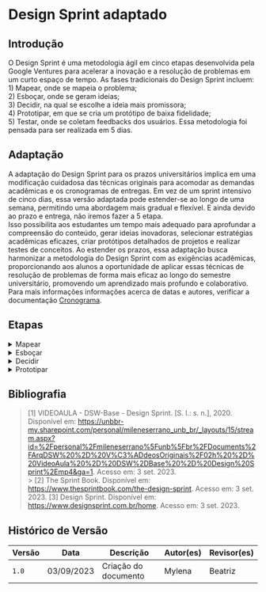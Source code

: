 # Design Sprint adaptado

## Introdução
O Design Sprint é uma metodologia ágil em cinco etapas desenvolvida pela Google Ventures para acelerar a inovação e a resolução de problemas em um curto espaço de tempo. As fases tradicionais do Design Sprint incluem:<br> 1) Mapear, onde se mapeia o problema;<br> 2) Esboçar, onde se geram ideias;<br> 3) Decidir, na qual se escolhe a ideia mais promissora; <br>4) Prototipar, em que se cria um protótipo de baixa fidelidade; <br> 5) Testar, onde se coletam feedbacks dos usuários. 
Essa metodologia foi pensada para ser realizada em 5 dias.

## Adaptação

A adaptação do Design Sprint para os prazos universitários implica em uma modificação cuidadosa das técnicas originais para acomodar as demandas acadêmicas e os cronogramas de entregas. Em vez de um sprint intensivo de cinco dias, essa versão adaptada pode estender-se ao longo de uma semana, permitindo uma abordagem mais gradual e flexível. E ainda devido ao prazo e entrega, não iremos fazer a 5 etapa.
<br> Isso possibilita aos estudantes um tempo mais adequado para aprofundar a compreensão do conteúdo, gerar ideias inovadoras, selecionar estratégias acadêmicas eficazes, criar protótipos detalhados de projetos e realizar testes de conceitos. Ao estender os prazos, essa adaptação busca harmonizar a metodologia do Design Sprint com as exigências acadêmicas, proporcionando aos alunos a oportunidade de aplicar essas técnicas de resolução de problemas de forma mais eficaz ao longo do semestre universitário, promovendo um aprendizado mais profundo e colaborativo.
Para mais informações informações acerca de datas e autores, verificar a documentação [Cronograma](Base/cronograma.md). 


## Etapas

<details>
  <summary>Mapear</summary>

  <table>
    <thead>
     <tr>
        <td>Duração</td>
        <td>5 dias</td>
      <tr/>
       <tr>
        <td>Objetivo</td>
        <td>Elicitar requisitos</td>
      <tr/>
       <tr>
        <td>Técnicas</td>
        <td>5W2H; Rich Picture; Mapa mental; Brainstorm; Entrevista; Storyboard</td>
      <tr/>       
  </table>
  <p>Tabela 1: Dados da fase Mapear(Fonte: Autores, 2023).</p>
</details>

<details>
  <summary>Esboçar</summary>

  <table>
    <thead>
     <tr>
        <td>Duração</td>
        <td>4 dias</td>
      <tr/>
       <tr>
        <td>Objetivo</td>
        <td>Modelagem dos requisitos</td>
      <tr/>
       <tr>
        <td>Técnicas</td>
        <td>Léxicos; BPMN</td>
      <tr/>       
  </table>
  <p>Tabela 2: Dados da fase Esboçar(Fonte: Autores, 2023).</p>
</details>

<details>
  <summary>Decidir</summary>

  <table>
    <thead>
     <tr>
        <td>Duração</td>
        <td>1 dia</td>
      <tr/>
       <tr>
        <td>Objetivo</td>
        <td>Priorizar os requisitos elicitados</td>
      <tr/>
       <tr>
        <td>Técnicas</td>
        <td>A DECIDIR</td>
      <tr/>       
  </table>
  <p>Tabela 3: Dados da fase Decidir(Fonte: Autores, 2023).</p>
</details>

<details>
  <summary>Prototipar</summary>

  <table>
    <thead>
     <tr>
        <td>Duração</td>
        <td>3 dias</td>
      <tr/>
       <tr>
        <td>Objetivo</td>
        <td>Elaborar um protótipo de acordo com os passos anterioes</td>
      <tr/>
       <tr>
        <td>Técnicas</td>
        <td>Protótipo de baixa fidelidade; prototipação no Figma</td>
      <tr/>       
  </table>
  <p>Tabela 4: Dados da fase Prototipar(Fonte: Autores, 2023).</p>
</details>

## Bibliografia

> [1] VIDEOAULA - DSW-Base - Design Sprint. [S. l.: s. n.], 2020. Disponível em: https://unbbr-my.sharepoint.com/personal/mileneserrano_unb_br/_layouts/15/stream.aspx?id=%2Fpersonal%2Fmileneserrano%5Funb%5Fbr%2FDocuments%2FArqDSW%20%2D%20V%C3%ADdeosOriginais%2F02h%20%2D%20VideoAula%20%2D%20DSW%2DBase%20%2D%20Design%20Sprint%2Emp4&ga=1. Acesso em: 3 set. 2023.
<br> > [2] The Sprint Book. Disponível em: https://www.thesprintbook.com/the-design-sprint. Acesso em: 3 set. 2023.
> [3] Design Sprint. Disponível em: https://www.designsprint.com.br/home. Acesso em: 3 set. 2023.
## Histórico de Versão

| Versão | Data       | Descrição                               | Autor(es)   | Revisor(es) |
| ------ | ---------- | --------------------------------------- | ----------- | ----------- |
| `1.0`  | 03/09/2023 |Criação do documento |Mylena | Beatriz     |
